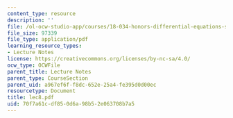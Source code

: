 ```yaml
---
content_type: resource
description: ''
file: /ol-ocw-studio-app/courses/18-034-honors-differential-equations-spring-2004/70f7a61cdf850d6a98b52e063708b7a5_lec8.pdf
file_size: 97339
file_type: application/pdf
learning_resource_types:
- Lecture Notes
license: https://creativecommons.org/licenses/by-nc-sa/4.0/
ocw_type: OCWFile
parent_title: Lecture Notes
parent_type: CourseSection
parent_uid: a967ef6f-f8dc-652e-25a4-fe395d0d00ec
resourcetype: Document
title: lec8.pdf
uid: 70f7a61c-df85-0d6a-98b5-2e063708b7a5
---
```

